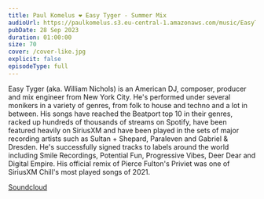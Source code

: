 ```yaml
---
title: Paul Komelus ❤️ Easy Tyger - Summer Mix
audioUrl: https://paulkomelus.s3.eu-central-1.amazonaws.com/music/EasyTyger-Summer-Mix-2023.mp3
pubDate: 28 Sep 2023
duration: 01:00:00
size: 70
cover: /cover-like.jpg
explicit: false
episodeType: full
---
```

Easy Tyger (aka. William Nichols) is an American DJ, composer, producer and mix engineer from New York City. He's performed under several monikers in a variety of genres, from folk to house and techno and a lot in between. His songs have reached the Beatport top 10 in their genres, racked up hundreds of thousands of streams on Spotify, have been featured heavily on SiriusXM and have been played in the sets of major recording artists such as Sultan + Shepard, Paraleven and Gabriel & Dresden. He's successfully signed tracks to labels around the world including Smile Recordings, Potential Fun, Progressive Vibes, Deer Dear and Digital Empire. His official remix of Pierce Fulton's Priviet was one of SiriusXM Chill's most played songs of 2021.

[Soundcloud](https://soundcloud.com/easytygermusic)